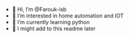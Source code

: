 - 👋 Hi, I’m @Farouk-isb
- 👀 I’m interested in home automation and IOT
- 🌱 I’m currently learning python
- 💞️ I might add to this readme later




<!---
Farouk-isb/Farouk-isb is a ✨ special ✨ repository because its `README.md` (this file) appears on your GitHub profile.
You can click the Preview link to take a look at your changes.
--->
